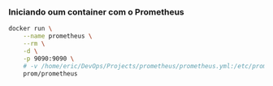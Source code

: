 



### Iniciando oum container com o Prometheus

```sh
docker run \
    --name prometheus \
    --rm \
    -d \
    -p 9090:9090 \
    # -v /home/eric/DevOps/Projects/prometheus/prometheus.yml:/etc/prometheus/prometheus.yml \
    prom/prometheus
```

